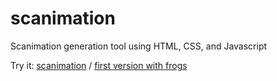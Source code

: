 scanimation
===========

Scanimation generation tool using HTML, CSS, and Javascript

Try it: 
[scanimation](http://htmlpreview.github.io/?https://github.com/taipeihackerspace/scanimation/blob/master/scanimation.html)
/ [first version with frogs](http://htmlpreview.github.io/?https://github.com/taipeihackerspace/scanimation/blob/e7d86aa8f1270f9cf6fd8f55bbb41e9332e43cb8/scanimation.html)
